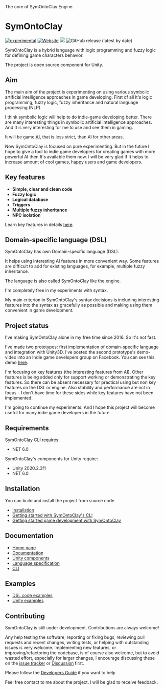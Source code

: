 <div>The core of SymOntoClay Engine.</div>

# SymOntoClay
<span>[![experimental](https://img.shields.io/badge/stability-experimental-orange.svg?style=flat)](https://github.com/Symontoclay/SymOntoClay)
[![Website](https://img.shields.io/badge/documentation-online-brightgreen)](https://symontoclay.github.io/docs/index.html)
[![](https://img.shields.io/badge/api-reference-blue.svg)](https://symontoclay.github.io/docs/engine_api/index.html)
![GitHub release (latest by date)](https://img.shields.io/github/v/release/Symontoclay/SymOntoClay)
</span><span></span>

<div><div><p>
SymOntoClay is a hybrid language with logic programming and fuzzy logic for defining game characters behavior.
</p>

<p>
The project is open source component for Unity.
</p></div></div>

## Aim
<div><div><p>
The main aim of the project is experimenting on using various symbolic artificial intelligence approaches in game developing.
First of all It's logic programming, fuzzy logic, fuzzy inheritance and natural language processing (NLP).
</p>

<p>
I think symbolic logic will help to do indie-game developing better.
There are many interesting things in symbolic artificial intelligence approaches.
And It is very interesting for me to use and see them in gaming.
</p>

<p>
It will be game <abbr title='Artificial Intelligence'>AI</abbr>, that is less strict, than AI for other areas.
</p>

<p>
Now SymOntoClay is focused on pure experimenting.
But in the future I hope to give a tool to indie game developers for creating games with more powerful AI then It's available them now.
I will be very glad If It helps to increase amount of cool games, happy users and game developers.
</p></div></div>

## Key features
<div><ul>
<li>
<b>Simple, clear and clean code</b>
</li>
<li>
<b>Fuzzy logic</b>
</li>
<li>
<b>Logical database</b>
</li>
<li>
<b>Triggers</b>
</li>
<li>
<b>Multiple fuzzy inheritance</b>
</li>
<li>
<b>NPC isolation</b>
</li>
</ul>
<p>
Learn key features in details <a href='https://symontoclay.github.io/docs/key-features.html'>here</a>.
</p>
</div>

## Domain-specific language (DSL)
<div><div><p>
SymOntoClay has own Domain-specific language (DSL).
</p>

<p>
It helps using interesting AI features in more convenient way.
Some features are difficult to add for existing languages, for example, multiple fuzzy inheritance.
</p>

<p>
The language is also called SymOntoClay like the engine.
</p>

<p>
I'm completely free in my experiments with syntax.
</p>

<p>
My main criterion in SymOntoClay's syntax decisions is including interesting features into the syntax as gracefully as possible and making using them convenient in game development.
</p></div></div>

## Project status
<div><div><p>
I've making SymOntoClay alone in my free time since 2016. 
So It's not fast.
</p>

<p>
I've made two prototypes: first implementation of domain-specific language and integration with Unity3D.
I've posted the second prototype's demo-video into an Indie game developers group on Facebook. 
You can see this demo <i class="fab fa-facebook" title="Facebook"></i><a href='https://www.facebook.com/groups/IndieGameDevs/permalink/10155707420791573/'>here</a>.
</p>

<p>
I'm focusing on key features (the interesting features from AI). 
Other features is being added only for support working or demonstrating the key features.
So there can be absent necessary for practical using  but non key features on the DSL or engine.
Also stability and performance are not in focus - I don't have time for these sides while key features have not been implemented.
</p>

<p>
I'm going to continue my experiments.
And I hope this project will become useful for many indie game developers in the future.
</p></div></div>

## Requirements
<div><div><div><div><p>
SymOntoClay CLI requires:
    <ul><li>NET 6.0</li>
</ul>
</div></div>

<div><div><p>
SymOntoClay's components for Unity require:
    <ul><li>Unity 2020.2.3f1</li>
<li>NET 6.0</li>
</ul>
</div></div></div></div>

## Installation
You can build and install the project from source code.

* [Installation](https://symontoclay.github.io/docs/install.html)
* [Getting started with SymOntoClay's CLI](https://symontoclay.github.io/docs/getting-started-cli.html)
* [Getting started game development with SymOntoClay](https://symontoclay.github.io/docs/getting-started-unity.html)

## Documentation
* [Home page](https://symontoclay.github.io/)
* [Documentation](https://symontoclay.github.io/docs/index.html)
* [Unity components](https://symontoclay.github.io/docs/unity_components.html)
* [Language specification](https://symontoclay.github.io/docs/spec.html)
* [CLI](https://symontoclay.github.io/docs/cli.html)

## Examples
* [DSL code examples](https://symontoclay.github.io/docs/lng_examples/index.html)
* [Unity examples](https://symontoclay.github.io/docs/unity-examples.html)

## Contributing
<div><div><p>
SymOntoClay is still under development. 
Contributions are always welcome!
</p>

<p>
Any help testing the software, reporting or fixing bugs, reviewing pull requests and recent changes, writing tests, or helping with outstanding issues is very welcome. 
Implementing new features, or improving/refactoring the codebase, is of course also welcome, but to avoid wasted effort, especially for larger changes, I encourage discussing these on the <a href='https://github.com/Symontoclay/SymOntoClay/issues'>issue tracker</a> or <a href='https://github.com/Symontoclay/SymOntoClay/discussions'>Discussion</a> first.
</p>

<p>
Please follow the <a href='/dev/contributing.html'>Developers Guide</a> if you want to help
</p>
</div></div>

<p>
Feel free contact to me about the project. 
I will be glad to receive feedback.
</p>
